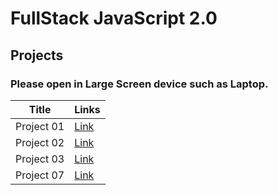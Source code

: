 # FullStack JavaScript 2.0 

## Projects

### Please open in Large Screen device such as Laptop.

|Title|Links|
|---|---|
|Project 01|[Link](./FSJS%202.0%20Project%2001)|
|Project 02|[Link](./FSJS%202.0%20Project%2002)|
|Project 03|[Link](./FSJS%202.0%20Project%2003)|
|Project 07|[Link](./FSJS%202.0%20Project%2007%20VS%20Code%20Clone%20using%20Tailwind%20CSS)|
